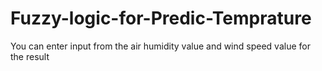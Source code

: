 # Fuzzy-logic-for-Predic-Temprature
You can enter input from the air humidity value and wind speed value for the result

